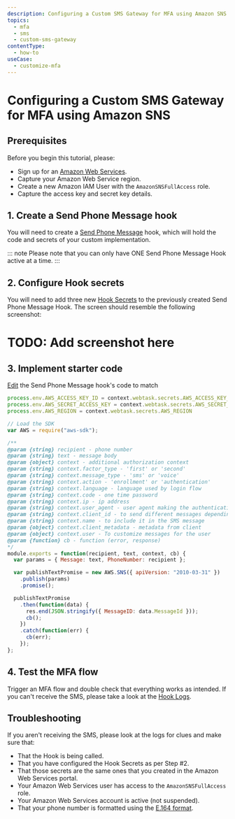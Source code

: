 ```yaml
---
description: Configuring a Custom SMS Gateway for MFA using Amazon SNS
topics:
  - mfa
  - sms
  - custom-sms-gateway 
contentType:
  - how-to
useCase:
  - customize-mfa
---
```

# Configuring a Custom SMS Gateway for MFA using Amazon SNS

## Prerequisites

Before you begin this tutorial, please:

* Sign up for an [Amazon Web Services](https://portal.aws.amazon.com/billing/signup#/start).
* Capture your Amazon Web Service region.
* Create a new Amazon IAM User with the `AmazonSNSFullAccess` role. 
* Capture the access key and secret key details.

## 1. Create a Send Phone Message hook 

You will need to create a [Send Phone Message](/hooks/extensibility-points/send-phone-message) hook, which will hold the code and secrets of your custom implementation.

::: note
Please note that you can only have ONE Send Phone Message Hook active at a time.
:::

## 2. Configure Hook secrets

You will need to add three new [Hook Secrets](/hooks/secrets/create) to the previously created Send Phone Message Hook. 
The screen should resemble the following screenshot:

# TODO: Add screenshot here

## 3. Implement starter code

[Edit](/hooks/update) the Send Phone Message hook's code to match

```js
process.env.AWS_ACCESS_KEY_ID = context.webtask.secrets.AWS_ACCESS_KEY_ID
process.env.AWS_SECRET_ACCESS_KEY = context.webtask.secrets.AWS_SECRET_ACCESS_KEY
process.env.AWS_REGION = context.webtask.secrets.AWS_REGION

// Load the SDK
var AWS = require("aws-sdk");

/**
@param {string} recipient - phone number
@param {string} text - message body
@param {object} context - additional authorization context
@param {string} context.factor_type - 'first' or 'second'
@param {string} context.message_type - 'sms' or 'voice'
@param {string} context.action - 'enrollment' or 'authentication'
@param {string} context.language - language used by login flow
@param {string} context.code - one time password
@param {string} context.ip - ip address
@param {string} context.user_agent - user agent making the authentication request
@param {string} context.client_id - to send different messages depending on the client id
@param {string} context.name - to include it in the SMS message
@param {object} context.client_metadata - metadata from client
@param {object} context.user - To customize messages for the user
@param {function} cb - function (error, response)
*/
module.exports = function(recipient, text, context, cb) {
  var params = { Message: text, PhoneNumber: recipient };

  var publishTextPromise = new AWS.SNS({ apiVersion: "2010-03-31" })
    .publish(params)
    .promise();

  publishTextPromise
    .then(function(data) {
      res.end(JSON.stringify({ MessageID: data.MessageId }));
      cb();
    })
    .catch(function(err) {
      cb(err);
    });
};
```

## 4. Test the MFA flow

Trigger an MFA flow and double check that everything works as intended. If you can't receive the SMS, please take a look at the [Hook Logs](/hooks/view-logs).

## Troubleshooting

If you aren't receiving the SMS, please look at the logs for clues and make sure that:

- That the Hook is being called.
- That you have configured the Hook Secrets as per Step #2.
- That those secrets are the same ones that you created in the Amazon Web Services portal.
- Your Amazon Web Services user has access to the `AmazonSNSFullAccess` role.
- Your Amazon Web Services account is active (not suspended).
- That your phone number is formatted using the [E.164 format](https://en.wikipedia.org/wiki/E.164).
